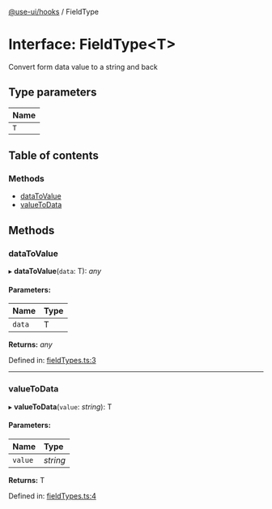 [@use-ui/hooks](../README.md) / FieldType

# Interface: FieldType<T\>

Convert form data value to a string and back

## Type parameters

| Name |
| :------ |
| `T` |

## Table of contents

### Methods

- [dataToValue](fieldtype.md#datatovalue)
- [valueToData](fieldtype.md#valuetodata)

## Methods

### dataToValue

▸ **dataToValue**(`data`: T): *any*

#### Parameters:

| Name | Type |
| :------ | :------ |
| `data` | T |

**Returns:** *any*

Defined in: [fieldTypes.ts:3](https://github.com/vasyas/use-ui-hooks/blob/a3efc87/src/fieldTypes.ts#L3)

___

### valueToData

▸ **valueToData**(`value`: *string*): T

#### Parameters:

| Name | Type |
| :------ | :------ |
| `value` | *string* |

**Returns:** T

Defined in: [fieldTypes.ts:4](https://github.com/vasyas/use-ui-hooks/blob/a3efc87/src/fieldTypes.ts#L4)
